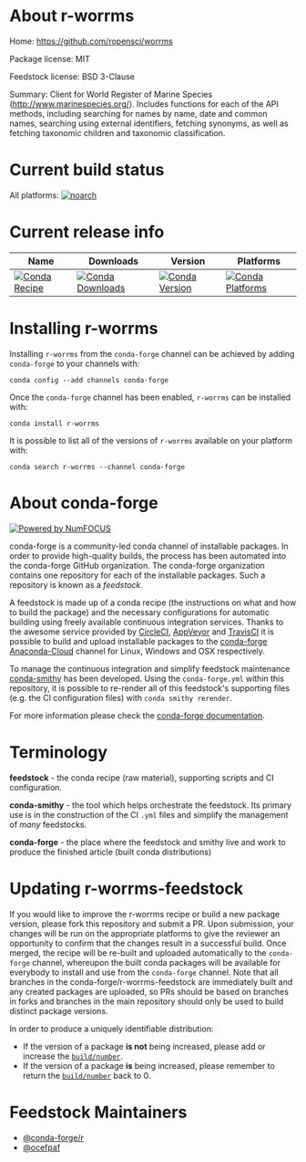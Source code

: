 <!--
# -*- mode: jinja -*-
-->

About r-worrms
==============

Home: https://github.com/ropensci/worrms

Package license: MIT

Feedstock license: BSD 3-Clause

Summary: Client for World Register of Marine Species (<http://www.marinespecies.org/>). Includes functions for each of the API methods, including searching for names by name, date and common names, searching using external identifiers, fetching synonyms, as well as fetching taxonomic children and taxonomic classification.



Current build status
====================

All platforms:
[![noarch](https://img.shields.io/circleci/project/github/conda-forge/r-worrms-feedstock/master.svg?label=noarch)](https://circleci.com/gh/conda-forge/r-worrms-feedstock)

Current release info
====================

| Name | Downloads | Version | Platforms |
| --- | --- | --- | --- |
| [![Conda Recipe](https://img.shields.io/badge/recipe-r--worrms-green.svg)](https://anaconda.org/conda-forge/r-worrms) | [![Conda Downloads](https://img.shields.io/conda/dn/conda-forge/r-worrms.svg)](https://anaconda.org/conda-forge/r-worrms) | [![Conda Version](https://img.shields.io/conda/vn/conda-forge/r-worrms.svg)](https://anaconda.org/conda-forge/r-worrms) | [![Conda Platforms](https://img.shields.io/conda/pn/conda-forge/r-worrms.svg)](https://anaconda.org/conda-forge/r-worrms) |

Installing r-worrms
===================

Installing `r-worrms` from the `conda-forge` channel can be achieved by adding `conda-forge` to your channels with:

```
conda config --add channels conda-forge
```

Once the `conda-forge` channel has been enabled, `r-worrms` can be installed with:

```
conda install r-worrms
```

It is possible to list all of the versions of `r-worrms` available on your platform with:

```
conda search r-worrms --channel conda-forge
```


About conda-forge
=================

[![Powered by NumFOCUS](https://img.shields.io/badge/powered%20by-NumFOCUS-orange.svg?style=flat&colorA=E1523D&colorB=007D8A)](http://numfocus.org)

conda-forge is a community-led conda channel of installable packages.
In order to provide high-quality builds, the process has been automated into the
conda-forge GitHub organization. The conda-forge organization contains one repository
for each of the installable packages. Such a repository is known as a *feedstock*.

A feedstock is made up of a conda recipe (the instructions on what and how to build
the package) and the necessary configurations for automatic building using freely
available continuous integration services. Thanks to the awesome service provided by
[CircleCI](https://circleci.com/), [AppVeyor](https://www.appveyor.com/)
and [TravisCI](https://travis-ci.org/) it is possible to build and upload installable
packages to the [conda-forge](https://anaconda.org/conda-forge)
[Anaconda-Cloud](https://anaconda.org/) channel for Linux, Windows and OSX respectively.

To manage the continuous integration and simplify feedstock maintenance
[conda-smithy](https://github.com/conda-forge/conda-smithy) has been developed.
Using the ``conda-forge.yml`` within this repository, it is possible to re-render all of
this feedstock's supporting files (e.g. the CI configuration files) with ``conda smithy rerender``.

For more information please check the [conda-forge documentation](https://conda-forge.org/docs/).

Terminology
===========

**feedstock** - the conda recipe (raw material), supporting scripts and CI configuration.

**conda-smithy** - the tool which helps orchestrate the feedstock.
                   Its primary use is in the construction of the CI ``.yml`` files
                   and simplify the management of *many* feedstocks.

**conda-forge** - the place where the feedstock and smithy live and work to
                  produce the finished article (built conda distributions)


Updating r-worrms-feedstock
===========================

If you would like to improve the r-worrms recipe or build a new
package version, please fork this repository and submit a PR. Upon submission,
your changes will be run on the appropriate platforms to give the reviewer an
opportunity to confirm that the changes result in a successful build. Once
merged, the recipe will be re-built and uploaded automatically to the
`conda-forge` channel, whereupon the built conda packages will be available for
everybody to install and use from the `conda-forge` channel.
Note that all branches in the conda-forge/r-worrms-feedstock are
immediately built and any created packages are uploaded, so PRs should be based
on branches in forks and branches in the main repository should only be used to
build distinct package versions.

In order to produce a uniquely identifiable distribution:
 * If the version of a package **is not** being increased, please add or increase
   the [``build/number``](https://conda.io/docs/user-guide/tasks/build-packages/define-metadata.html#build-number-and-string).
 * If the version of a package **is** being increased, please remember to return
   the [``build/number``](https://conda.io/docs/user-guide/tasks/build-packages/define-metadata.html#build-number-and-string)
   back to 0.

Feedstock Maintainers
=====================

* [@conda-forge/r](https://github.com/conda-forge/r/)
* [@ocefpaf](https://github.com/ocefpaf/)

